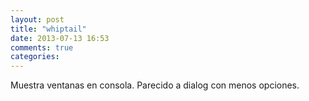 ```yaml
---
layout: post
title: "whiptail"
date: 2013-07-13 16:53
comments: true
categories: 
---
```

Muestra ventanas en consola. Parecido a dialog con menos opciones.

